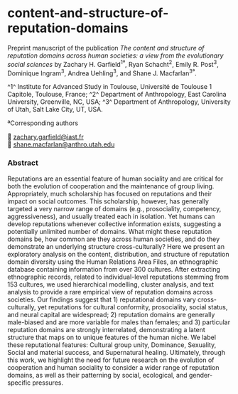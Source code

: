 # content-and-structure-of-reputation-domains

Preprint manuscript of the publication *The content and structure of reputation domains across human societies: a view from the evolutionary social sciences* by Zachary H. Garfield<sup>1ª</sup>, Ryan Schacht<sup>2</sup>, Emily R. Post<sup>3</sup>, Dominique Ingram<sup>3</sup>, Andrea Uehling<sup>3</sup>, and Shane J. Macfarlan<sup>3ª</sup>.

^1^ Institute for Advanced Study in Toulouse, Université de Toulouse 1 Capitole, Toulouse, France; ^2^ Department of Anthropology, East Carolina University, Greenville, NC, USA; ^3^ Department of Anthropology, University of Utah, Salt Lake City, UT, USA.

ªCorresponding authors

:email: zachary.garfield@iast.fr  
:email: shane.macfarlan@anthro.utah.edu

### Abstract

Reputations are an essential feature of human sociality and are critical for both the evolution of cooperation and the maintenance of group living. Appropriately, much scholarship has focused on reputations and their impact on social outcomes. This scholarship, however, has generally targeted a very narrow range of domains (e.g., prosociality, competency, aggressiveness), and usually treated each in isolation. Yet humans can develop reputations whenever collective information exists, suggesting a potentially unlimited number of domains. What might these reputation domains be, how common are they across human societies, and do they demonstrate an underlying structure cross-culturally? Here we present an exploratory analysis on the content, distribution, and structure of reputation domain diversity using the Human Relations Area Files, an ethnographic database containing information from over 300 cultures. After extracting ethnographic records, related to individual-level reputations stemming from 153 cultures, we used hierarchical modelling, cluster analysis, and text analysis to provide a rare empirical view of reputation domains across societies. Our findings suggest that 1) reputational domains vary cross-culturally, yet reputations for cultural conformity, prosociality, social status, and neural capital are widespread; 2) reputation domains are generally male-biased and are more variable for males than females; and 3) particular reputation domains are strongly interrelated, demonstrating a latent structure that maps on to unique features of the human niche. We label these reputational features: Cultural group unity, Dominance, Sexuality, Social and material success, and Supernatural healing. Ultimately, through this work, we highlight the need for future research on the evolution of cooperation and human sociality to consider a wider range of reputation domains, as well as their patterning by social, ecological, and gender-specific pressures.